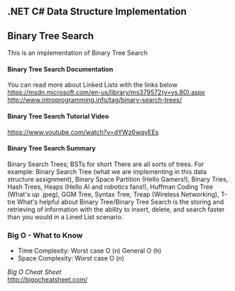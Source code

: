 ## .NET C# Data Structure Implementation

## Binary Tree Search
This is an implementation of Binary Tree Search </br>

#### Binary Tree Search Documentation
You can read more about Linked Lists with the links below </br>
https://msdn.microsoft.com/en-us/library/ms379572(v=vs.80).aspx </br>
http://www.introprogramming.info/tag/binary-search-trees/ </br>

#### Binary Tree Search Tutorial Video
https://www.youtube.com/watch?v=dYWz6wqvEEs </br>


#### Binary Tree Search Summary</br>
Binary Search Trees; BSTs for short
There are all sorts of trees. For example: Binary Search Tree (what we are implementing in this data structure assignment), Binary Space Partition (Hello Gamers!), Binary Tries, Hash Trees, Heaps (Hello AI and robotics fans!), Huffman Coding Tree (What's up .jpeg), GGM Tree, Syntax Tree, Treap (Wireless Networking), T-tre
What's helpful about Binary Tree/Binary Tree Search is the storing and retrieving of information with the ability to insert, delete, and search faster than you would in a Lined List scenario.
 

### Big O - What to Know</br>
* Time Complexity:
Worst case O (n) General O (h)
* Space Complexity: 
Worst case O (n)

_Big O Cheat Sheet_ </br>
http://bigocheatsheet.com/ </br>
